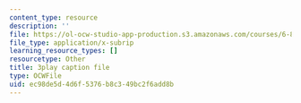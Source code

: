 ```yaml
---
content_type: resource
description: ''
file: https://ol-ocw-studio-app-production.s3.amazonaws.com/courses/6-832-underactuated-robotics-spring-2009/ec98de5d4d6f5376b8c349bc2f6add8b_QI09XKVW_8E.vtt
file_type: application/x-subrip
learning_resource_types: []
resourcetype: Other
title: 3play caption file
type: OCWFile
uid: ec98de5d-4d6f-5376-b8c3-49bc2f6add8b
---
```


